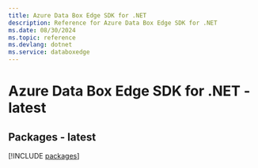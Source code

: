 ```yaml
---
title: Azure Data Box Edge SDK for .NET
description: Reference for Azure Data Box Edge SDK for .NET
ms.date: 08/30/2024
ms.topic: reference
ms.devlang: dotnet
ms.service: databoxedge
---
```

# Azure Data Box Edge SDK for .NET - latest
## Packages - latest
[!INCLUDE [packages](data-box-edge-index.md)]